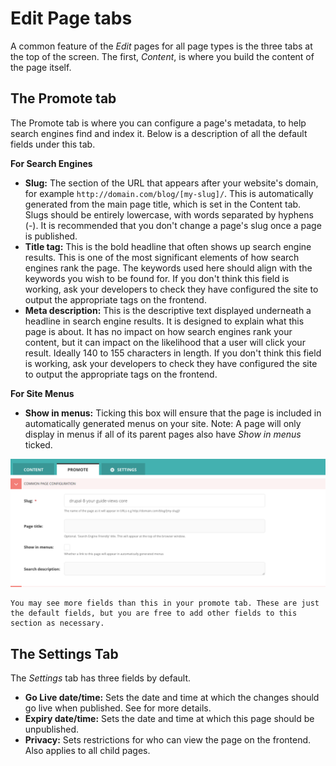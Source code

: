 # Edit Page tabs

A common feature of the _Edit_ pages for all page types is the three tabs at the top of the screen. The first, _Content_, is where you build the content of the page itself.

## The Promote tab

The Promote tab is where you can configure a page's metadata, to help search engines find and index it. Below is a description of all the default fields under this tab.

**For Search Engines**

-   **Slug:** The section of the URL that appears after your website's domain, for example `http://domain.com/blog/[my-slug]/`. This is automatically generated from the main page title, which is set in the Content tab. Slugs should be entirely lowercase, with words separated by hyphens (-). It is recommended that you don't change a page's slug once a page is published.
-   **Title tag:** This is the bold headline that often shows up search engine results. This is one of the most significant elements of how search engines rank the page. The keywords used here should align with the keywords you wish to be found for. If you don't think this field is working, ask your developers to check they have configured the site to output the appropriate tags on the frontend.
-   **Meta description:** This is the descriptive text displayed underneath a headline in search engine results. It is designed to explain what this page is about. It has no impact on how search engines rank your content, but it can impact on the likelihood that a user will click your result. Ideally 140 to 155 characters in length. If you don't think this field is working, ask your developers to check they have configured the site to output the appropriate tags on the frontend.

**For Site Menus**

-   **Show in menus:** Ticking this box will ensure that the page is included in automatically generated menus on your site. Note: A page will only display in menus if all of its parent pages also have _Show in menus_ ticked.

![](../../_static/images/screen26.5_promote_tab.png)

```{note}
You may see more fields than this in your promote tab. These are just the default fields, but you are free to add other fields to this section as necessary.
```

## The Settings Tab

The _Settings_ tab has three fields by default.

-   **Go Live date/time:** Sets the date and time at which the changes should go live when published. See [](scheduled_publishing) for more details.
-   **Expiry date/time:** Sets the date and time at which this page should be unpublished.
-   **Privacy:** Sets restrictions for who can view the page on the frontend. Also applies to all child pages.

